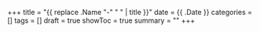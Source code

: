 +++
title = "{{ replace .Name "-" " " | title }}"
date = {{ .Date }}
categories = []
tags = []
draft = true
showToc = true 
summary = ""
+++

